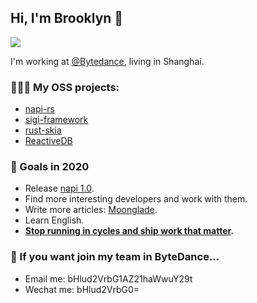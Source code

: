 ## Hi, I'm Brooklyn 🦀

<img src="https://github-readme-stats.vercel.app/api?username=Brooooooklyn&show_icons=true&theme=radical" />

I'm working at [@Bytedance](https://github.com/bytedance), living in Shanghai.

### 🧑🏽‍💻 My OSS projects: 
- [napi-rs](https://github.com/napi-rs)
- [sigi-framework](https://github.com/sigi-framework)
- [rust-skia](https://github.com/rust-skia)
- [ReactiveDB](https://github.com/ReactiveDB)

### 🚀 Goals in 2020
- Release [napi 1.0](https://github.com/napi-rs/napi-rs/milestone/1).
- Find more interesting developers and work with them.
- Write more articles: [Moonglade](https://lynvv.xyz/).
- Learn English.
- **[Stop running in cycles and ship work that matter](https://basecamp.com/shapeup).**

### 👀 If you want join my team in ByteDance...

- Email me: bHlud2VrbG1AZ21haWwuY29t
- Wechat me: bHlud2VrbG0=
